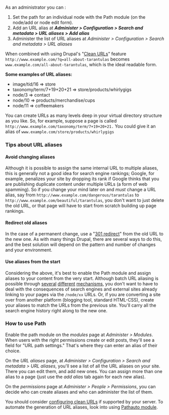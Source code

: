 As an administrator you can :

1. Set the path for an individual node with the Path module (on the node/add or node edit form).
2. Add an URL alias at _**Administer > Configuration > Search and metadata > URL aliases > Add alias**_
3. Administer the list of URL aliases at _Administer > Configuration > Search and metadata > URL aliases_

When combined with using Drupal's "[Clean URLs](/node/15365 "Configure clean URLs")" feature `http://www.example.com/?q=all-about-tarantulas` becomes `www.example.com/all-about-tarantulas`, which is the ideal readable form.

**Some examples of URL aliases:**

* image/tid/16 => store
* taxonomy/term/7+19+20+21 => store/products/whirlygigs
* node/3 => contact
* node/10 => products/merchandise/cups
* node/11 => coffeemakers

You can create URLs as many levels deep in your virtual directory structure as you like. So, for example, suppose a page is called `http://www.example.com/taxonomy/term/7+19+20+21.` You could give it an alias of `www.example.com/store/products/whirlygigs`

### Tips about URL aliases

#### Avoid changing aliases

Although it is possible to assign the same internal URL to multiple aliases, this is generally not a good idea for search engine rankings; Google, for example, penalizes your site by dropping its rank if Google thinks that you are publishing duplicate content under multiple URLs (a form of web spamming). So if you change your mind later on and _must_ change a URL alias, say from `http://www.example.com/dangerous/tarantulas` to `http://www.example.com/beautiful/tarantulas`, you don't want to just delete the old URL, or that page will have to start from scratch building up page rankings.

#### Redirect old aliases

In the case of a permanent change, use a "[301 redirect](http://www.w3.org/Protocols/rfc2616/rfc2616-sec10.html#sec10.3.2)" from the old URL to the new one. As with many things Drupal, there are several ways to do this, and the best solution will depend on the pattern and number of changes and your environment.

#### Use aliases from the start

Considering the above, it's best to enable the Path module and assign aliases to your content from the very start. Although batch URL aliasing is possible through [several](/node/23708) [different](/node/236304) [mechanisms](/node/144904), you don't want to have to deal with the consequences of search engines and external sites already linking to your pages via the `/node/xx` URLs. Or, if you are converting a site over from another platform (blogging tool, standard HTML-CSS), create your aliases to match the URLs from the previous site. You'll carry all the search engine history right along to the new one.

### How to use Path

Enable the path module on the _modules_ page at _Administer > Modules_. When users with the right permissions create or edit posts, they'll see a field for "URL path settings." That's where they can enter an alias of their choice.

On the _URL aliases_ page, at _Administer > Configuration > Search and metadata > URL aliases_, you'll see a list of all the URL aliases on your site. There you can edit them, and add new ones. You can assign more than one alias to a page (just use the _add alias_ tab again for each new alias).

On the _permissions_ page at _Administer > People > Permissions_, you can decide who can create aliases and who can administer the list of them.

You should consider [configuring clean URLs](/node/15365 "Configure clean URLs") if supported by your server. To automate the generation of URL aliases, look into using [Pathauto module](/handbook/modules/pathauto).